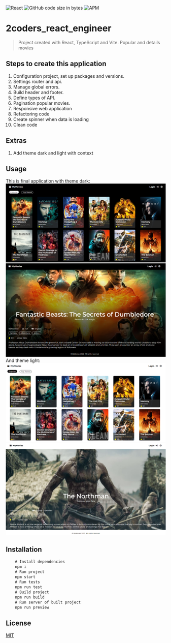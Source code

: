 ![React](https://img.shields.io/badge/-ReactJs-61DAFB?logo=react&logoColor=white&logoWidth=30)
![GitHub code size in bytes](https://img.shields.io/github/languages/code-size/bryantamayo1/2coders_react_engineer)
![APM](https://img.shields.io/apm/l/react)
# 2coders_react_engineer
> Project created with React, TypeScript and Vite. Popular and details movies

## Steps to create this application
1. Configuration project, set up packages and versions.
2. Settings router and api.
3. Manage global errors.
4. Build header and footer.
5. Define types of API.
6. Pagination popular movies.
7. Responsive web application
8. Refactoring code
9. Create spinner when data is loading
10. Clean code

## Extras
1. Add theme dark and light with context

## Usage
This is final application with theme dark:
![](src/img/list-movies-dark.PNG) 
![](src/img/movie-dark.PNG) 
<br />
And theme light:
![](src/img/list-movies-light.PNG) 
![](src/img/movie-light.PNG) 

## Installation
```shell
    # Install dependencies
    npm i
    # Run project
    npm start
    # Run tests
    npm run test
    # Build project
    npm run build
    # Run server of built project
    npm run preview
```

## License 
[MIT](https://opensource.org/licenses/MIT)